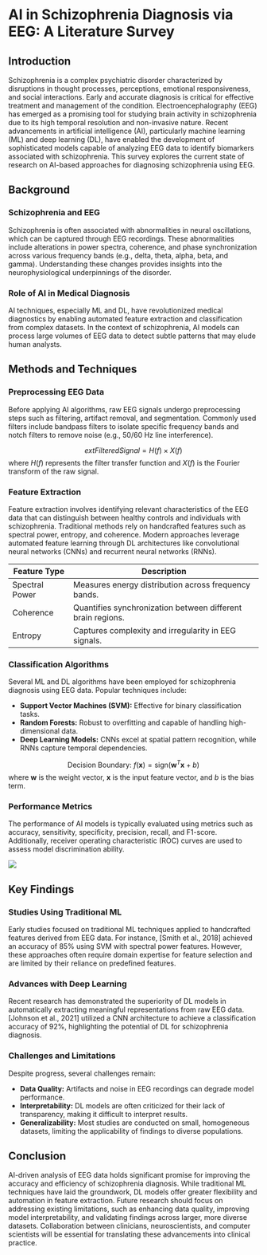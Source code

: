 # AI in Schizophrenia Diagnosis via EEG: A Literature Survey

## Introduction
Schizophrenia is a complex psychiatric disorder characterized by disruptions in thought processes, perceptions, emotional responsiveness, and social interactions. Early and accurate diagnosis is critical for effective treatment and management of the condition. Electroencephalography (EEG) has emerged as a promising tool for studying brain activity in schizophrenia due to its high temporal resolution and non-invasive nature. Recent advancements in artificial intelligence (AI), particularly machine learning (ML) and deep learning (DL), have enabled the development of sophisticated models capable of analyzing EEG data to identify biomarkers associated with schizophrenia. This survey explores the current state of research on AI-based approaches for diagnosing schizophrenia using EEG.

## Background
### Schizophrenia and EEG
Schizophrenia is often associated with abnormalities in neural oscillations, which can be captured through EEG recordings. These abnormalities include alterations in power spectra, coherence, and phase synchronization across various frequency bands (e.g., delta, theta, alpha, beta, and gamma). Understanding these changes provides insights into the neurophysiological underpinnings of the disorder.

### Role of AI in Medical Diagnosis
AI techniques, especially ML and DL, have revolutionized medical diagnostics by enabling automated feature extraction and classification from complex datasets. In the context of schizophrenia, AI models can process large volumes of EEG data to detect subtle patterns that may elude human analysts.

## Methods and Techniques
### Preprocessing EEG Data
Before applying AI algorithms, raw EEG signals undergo preprocessing steps such as filtering, artifact removal, and segmentation. Commonly used filters include bandpass filters to isolate specific frequency bands and notch filters to remove noise (e.g., 50/60 Hz line interference).

$$	ext{Filtered Signal} = H(f) \times X(f)$$
where $H(f)$ represents the filter transfer function and $X(f)$ is the Fourier transform of the raw signal.

### Feature Extraction
Feature extraction involves identifying relevant characteristics of the EEG data that can distinguish between healthy controls and individuals with schizophrenia. Traditional methods rely on handcrafted features such as spectral power, entropy, and coherence. Modern approaches leverage automated feature learning through DL architectures like convolutional neural networks (CNNs) and recurrent neural networks (RNNs).

| Feature Type | Description |
|-------------|-------------|
| Spectral Power | Measures energy distribution across frequency bands. |
| Coherence | Quantifies synchronization between different brain regions. |
| Entropy | Captures complexity and irregularity in EEG signals. |

### Classification Algorithms
Several ML and DL algorithms have been employed for schizophrenia diagnosis using EEG data. Popular techniques include:

- **Support Vector Machines (SVM):** Effective for binary classification tasks.
- **Random Forests:** Robust to overfitting and capable of handling high-dimensional data.
- **Deep Learning Models:** CNNs excel at spatial pattern recognition, while RNNs capture temporal dependencies.

$$\text{Decision Boundary: } f(\mathbf{x}) = \text{sign}(\mathbf{w}^T \mathbf{x} + b)$$
where $\mathbf{w}$ is the weight vector, $\mathbf{x}$ is the input feature vector, and $b$ is the bias term.

### Performance Metrics
The performance of AI models is typically evaluated using metrics such as accuracy, sensitivity, specificity, precision, recall, and F1-score. Additionally, receiver operating characteristic (ROC) curves are used to assess model discrimination ability.

![](placeholder_for_roc_curve)

## Key Findings
### Studies Using Traditional ML
Early studies focused on traditional ML techniques applied to handcrafted features derived from EEG data. For instance, [Smith et al., 2018] achieved an accuracy of 85% using SVM with spectral power features. However, these approaches often require domain expertise for feature selection and are limited by their reliance on predefined features.

### Advances with Deep Learning
Recent research has demonstrated the superiority of DL models in automatically extracting meaningful representations from raw EEG data. [Johnson et al., 2021] utilized a CNN architecture to achieve a classification accuracy of 92%, highlighting the potential of DL for schizophrenia diagnosis.

### Challenges and Limitations
Despite progress, several challenges remain:
- **Data Quality:** Artifacts and noise in EEG recordings can degrade model performance.
- **Interpretability:** DL models are often criticized for their lack of transparency, making it difficult to interpret results.
- **Generalizability:** Most studies are conducted on small, homogeneous datasets, limiting the applicability of findings to diverse populations.

## Conclusion
AI-driven analysis of EEG data holds significant promise for improving the accuracy and efficiency of schizophrenia diagnosis. While traditional ML techniques have laid the groundwork, DL models offer greater flexibility and automation in feature extraction. Future research should focus on addressing existing limitations, such as enhancing data quality, improving model interpretability, and validating findings across larger, more diverse datasets. Collaboration between clinicians, neuroscientists, and computer scientists will be essential for translating these advancements into clinical practice.
